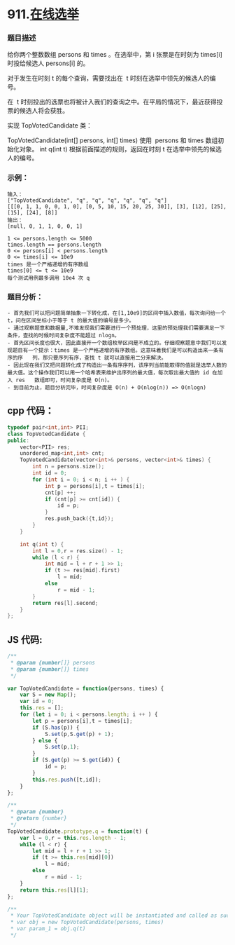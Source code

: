 # 911.[在线选举](https://leetcode.cn/problems/online-election/)

### 题目描述
给你两个整数数组 persons 和 times 。在选举中，第  i  张票是在时刻为  times[i]  时投给候选人 persons[i]  的。

对于发生在时刻 t 的每个查询，需要找出在  t 时刻在选举中领先的候选人的编号。

在  t 时刻投出的选票也将被计入我们的查询之中。在平局的情况下，最近获得投票的候选人将会获胜。

实现 TopVotedCandidate 类：

TopVotedCandidate(int[] persons, int[] times) 使用  persons 和 times 数组初始化对象。
int q(int t) 根据前面描述的规则，返回在时刻 t 在选举中领先的候选人的编号。

### 示例：
```
输入：
["TopVotedCandidate", "q", "q", "q", "q", "q", "q"]
[[[0, 1, 1, 0, 0, 1, 0], [0, 5, 10, 15, 20, 25, 30]], [3], [12], [25], [15], [24], [8]]
输出：
[null, 0, 1, 1, 0, 0, 1]
```

```
1 <= persons.length <= 5000
times.length == persons.length
0 <= persons[i] < persons.length
0 <= times[i] <= 10e9
times 是一个严格递增的有序数组
times[0] <= t <= 10e9
每个测试用例最多调用 10e4 次 q
```

### 题目分析：
```
- 首先我们可以把问题简单抽象一下转化成，在[1,10e9]的区间中插入数值，每次询问给一个 t，问在区间坐标小于等于 t 的最大值的编号是多少。
- 通过观察题意和数据量,不难发现我们需要进行一个预处理，这里的预处理我们需要满足一下条件，查找的时候时间复杂度不能超过 nlogn。
- 首先区间长度也很大，因此直接开一个数组枚举区间是不成立的。仔细观察题意中我们可以发现题目有一个提示：times 是一个严格递增的有序数组。这意味着我们是可以构造出来一条有序的序   列，那只要序列有序，查找 t 就可以直接用二分来解决。
- 因此现在我们又把问题转化成了构造出一条有序序列，该序列当前能取得的值就是选举人数的最大值。这个操作我们可以用一个哈希表来维护出序列的最大值，每次取出最大值的 id 在加入 res   数组即可，时间复杂度是 O(n)。
- 到目前为止，题目分析完毕，时间复杂度是 O(n) + O(nlog(n)) => O(nlogn)

```


## cpp 代码：

```cpp
typedef pair<int,int> PII;
class TopVotedCandidate {
public:
    vector<PII> res;
    unordered_map<int,int> cnt;
    TopVotedCandidate(vector<int>& persons, vector<int>& times) {
        int n = persons.size();
        int id = 0;
        for (int i = 0; i < n; i ++ ) {
            int p = persons[i],t = times[i];
            cnt[p] ++;
            if (cnt[p] >= cnt[id]) {
                id = p;
            }
            res.push_back({t,id});
        }
    }

    int q(int t) {
        int l = 0,r = res.size() - 1;
        while (l < r) {
            int mid = l + r + 1 >> 1;
            if (t >= res[mid].first)
                l = mid;
            else
                r = mid - 1;
        }
        return res[l].second;
    }
};
```

## JS 代码:

```Javascript
/**
 * @param {number[]} persons
 * @param {number[]} times
 */

var TopVotedCandidate = function(persons, times) {
    var S = new Map();
    var id = 0;
    this.res = [];
    for (let i = 0; i < persons.length; i ++ ) {
        let p = persons[i],t = times[i];
        if (S.has(p)) {
            S.set(p,S.get(p) + 1);
        } else {
            S.set(p,1);
        }
        if (S.get(p) >= S.get(id)) {
            id = p;
        }
        this.res.push([t,id]);
    }
};

/**
 * @param {number}
 * @return {number}
 */
TopVotedCandidate.prototype.q = function(t) {
    var l = 0,r = this.res.length - 1;
    while (l < r) {
        let mid = l + r + 1 >> 1;
        if (t >= this.res[mid][0])
            l = mid;
        else
            r = mid - 1;
    }
    return this.res[l][1];
};

/**
 * Your TopVotedCandidate object will be instantiated and called as such:
 * var obj = new TopVotedCandidate(persons, times)
 * var param_1 = obj.q(t)
 */
```
